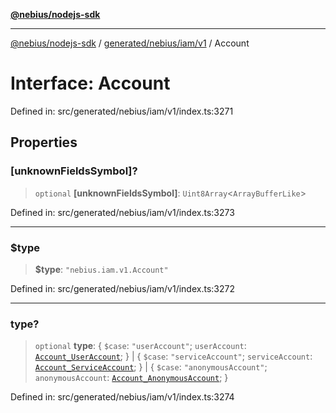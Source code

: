 [**@nebius/nodejs-sdk**](../../../../../README.md)

***

[@nebius/nodejs-sdk](../../../../../README.md) / [generated/nebius/iam/v1](../README.md) / Account

# Interface: Account

Defined in: src/generated/nebius/iam/v1/index.ts:3271

## Properties

### \[unknownFieldsSymbol\]?

> `optional` **\[unknownFieldsSymbol\]**: `Uint8Array`\<`ArrayBufferLike`\>

Defined in: src/generated/nebius/iam/v1/index.ts:3273

***

### $type

> **$type**: `"nebius.iam.v1.Account"`

Defined in: src/generated/nebius/iam/v1/index.ts:3272

***

### type?

> `optional` **type**: \{ `$case`: `"userAccount"`; `userAccount`: [`Account_UserAccount`](Account_UserAccount.md); \} \| \{ `$case`: `"serviceAccount"`; `serviceAccount`: [`Account_ServiceAccount`](Account_ServiceAccount.md); \} \| \{ `$case`: `"anonymousAccount"`; `anonymousAccount`: [`Account_AnonymousAccount`](Account_AnonymousAccount.md); \}

Defined in: src/generated/nebius/iam/v1/index.ts:3274
